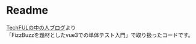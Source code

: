 # Readme
[TechFULの中の人ブログ](https://triple-four.hatenablog.com/)より   
「FizzBuzzを題材としたvue3での単体テスト入門」で取り扱ったコードです。